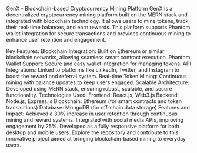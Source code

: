 GenX - Blockchain-based Cryptocurrency Mining Platform
GenX is a decentralized cryptocurrency mining platform built on the MERN stack and integrated with blockchain technology. It allows users to mine tokens, track their real-time balances, and earn rewards. This platform supports Phantom wallet integration for secure transactions and provides continuous mining to enhance user retention and engagement.

Key Features:
Blockchain Integration: Built on Ethereum or similar blockchain networks, allowing seamless smart contract execution.
Phantom Wallet Support: Secure and easy wallet integration for managing tokens.
API Integrations: Linked to platforms like LinkedIn, Twitter, and Instagram to boost the reward and referral system.
Real-time Token Mining: Continuous mining with balance updates to keep users engaged.
Scalable Architecture: Developed using MERN stack, ensuring robust, scalable, and secure functionality.
Technologies Used:
Frontend: React.js, Web3.js
Backend: Node.js, Express.js
Blockchain: Ethereum (for smart contracts and token transactions)
Database: MongoDB (for off-chain data storage)
Features and Impact:
Achieved a 30% increase in user retention through continuous mining and reward systems.
Integrated with social media APIs, improving engagement by 25%.
Developed as a fully responsive platform for both desktop and mobile users.
Explore the repository and contribute to this innovative project aimed at bringing blockchain-based mining to everyday users.
